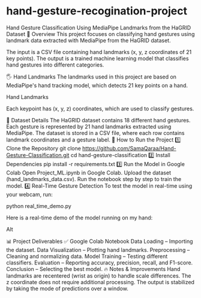 # hand-gesture-recogination-project
Hand Gesture Classification Using MediaPipe Landmarks from the HaGRID Dataset
📌 Overview
This project focuses on classifying hand gestures using landmark data extracted with MediaPipe from the HaGRID dataset.

The input is a CSV file containing hand landmarks (x, y, z coordinates of 21 key points).
The output is a trained machine learning model that classifies hand gestures into different categories.

🖐️ Hand Landmarks
The landmarks used in this project are based on MediaPipe's hand tracking model, which detects 21 key points on a hand.

Hand Landmarks

Each keypoint has (x, y, z) coordinates, which are used to classify gestures.

📂 Dataset Details
The HaGRID dataset contains 18 different hand gestures.
Each gesture is represented by 21 hand landmarks extracted using MediaPipe.
The dataset is stored in a CSV file, where each row contains landmark coordinates and a gesture label.
🚀 How to Run the Project
1️⃣ Clone the Repository
git clone https://github.com/SamaQaraa/Hand-Gesture-Classification.git
cd hand-gesture-classification
2️⃣ Install Dependencies
pip install -r requirements.txt
3️⃣ Run the Model in Google Colab
Open Project_ML.ipynb in Google Colab.
Upload the dataset (hand_landmarks_data.csv).
Run the notebook step by step to train the model.
4️⃣ Real-Time Gesture Detection
To test the model in real-time using your webcam, run:

python real_time_demo.py

Here is a real-time demo of the model running on my hand:

Alt

📊 Project Deliverables
✅ Google Colab Notebook
Data Loading – Importing the dataset.
Data Visualization – Plotting hand landmarks.
Preprocessing – Cleaning and normalizing data.
Model Training – Testing different classifiers.
Evaluation – Reporting accuracy, precision, recall, and F1-score.
Conclusion – Selecting the best model.
🔥 Notes & Improvements
Hand landmarks are recentered (wrist as origin) to handle scale differences.
The z coordinate does not require additional processing.
The output is stabilized by taking the mode of predictions over a window.
